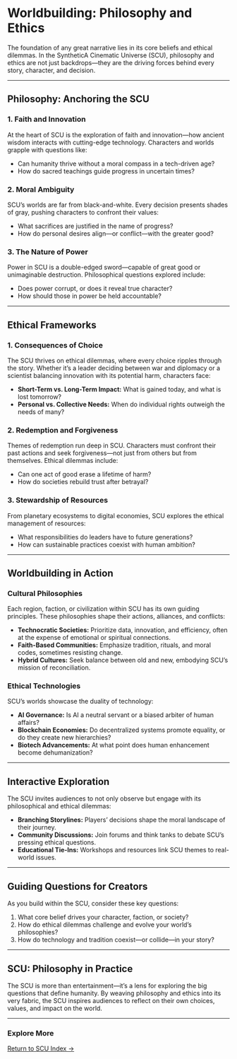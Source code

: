 # **Worldbuilding: Philosophy and Ethics**

The foundation of any great narrative lies in its core beliefs and ethical dilemmas. In the SyntheticA Cinematic Universe (SCU), philosophy and ethics are not just backdrops—they are the driving forces behind every story, character, and decision.

---

## **Philosophy: Anchoring the SCU**

### **1. Faith and Innovation**
At the heart of SCU is the exploration of faith and innovation—how ancient wisdom interacts with cutting-edge technology. Characters and worlds grapple with questions like:
- Can humanity thrive without a moral compass in a tech-driven age?
- How do sacred teachings guide progress in uncertain times?

### **2. Moral Ambiguity**
SCU’s worlds are far from black-and-white. Every decision presents shades of gray, pushing characters to confront their values:
- What sacrifices are justified in the name of progress?
- How do personal desires align—or conflict—with the greater good?

### **3. The Nature of Power**
Power in SCU is a double-edged sword—capable of great good or unimaginable destruction. Philosophical questions explored include:
- Does power corrupt, or does it reveal true character?
- How should those in power be held accountable?

---

## **Ethical Frameworks**

### **1. Consequences of Choice**
The SCU thrives on ethical dilemmas, where every choice ripples through the story. Whether it’s a leader deciding between war and diplomacy or a scientist balancing innovation with its potential harm, characters face:
- **Short-Term vs. Long-Term Impact:** What is gained today, and what is lost tomorrow?
- **Personal vs. Collective Needs:** When do individual rights outweigh the needs of many?

### **2. Redemption and Forgiveness**
Themes of redemption run deep in SCU. Characters must confront their past actions and seek forgiveness—not just from others but from themselves. Ethical dilemmas include:
- Can one act of good erase a lifetime of harm?
- How do societies rebuild trust after betrayal?

### **3. Stewardship of Resources**
From planetary ecosystems to digital economies, SCU explores the ethical management of resources:
- What responsibilities do leaders have to future generations?
- How can sustainable practices coexist with human ambition?

---

## **Worldbuilding in Action**

### **Cultural Philosophies**
Each region, faction, or civilization within SCU has its own guiding principles. These philosophies shape their actions, alliances, and conflicts:
- **Technocratic Societies:** Prioritize data, innovation, and efficiency, often at the expense of emotional or spiritual connections.
- **Faith-Based Communities:** Emphasize tradition, rituals, and moral codes, sometimes resisting change.
- **Hybrid Cultures:** Seek balance between old and new, embodying SCU’s mission of reconciliation.

### **Ethical Technologies**
SCU’s worlds showcase the duality of technology:
- **AI Governance:** Is AI a neutral servant or a biased arbiter of human affairs?
- **Blockchain Economies:** Do decentralized systems promote equality, or do they create new hierarchies?
- **Biotech Advancements:** At what point does human enhancement become dehumanization?

---

## **Interactive Exploration**

The SCU invites audiences to not only observe but engage with its philosophical and ethical dilemmas:
- **Branching Storylines:** Players’ decisions shape the moral landscape of their journey.
- **Community Discussions:** Join forums and think tanks to debate SCU’s pressing ethical questions.
- **Educational Tie-Ins:** Workshops and resources link SCU themes to real-world issues.

---

## **Guiding Questions for Creators**

As you build within the SCU, consider these key questions:
1. What core belief drives your character, faction, or society?
2. How do ethical dilemmas challenge and evolve your world’s philosophies?
3. How do technology and tradition coexist—or collide—in your story?

---

## **SCU: Philosophy in Practice**

The SCU is more than entertainment—it’s a lens for exploring the big questions that define humanity. By weaving philosophy and ethics into its very fabric, the SCU inspires audiences to reflect on their own choices, values, and impact on the world.

---

### **Explore More**
[Return to SCU Index →](../index.md)
